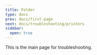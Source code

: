 ```yaml
---
title: Folder
type: docs
prev: docs/first-page
next: docs/troubleshooting/printers
sidebar:
  open: true
---
```


This is the main page for troubleshooting.